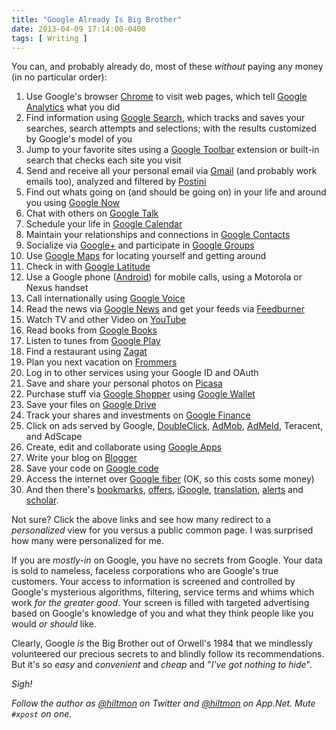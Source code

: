 ```yaml
---
title: "Google Already Is Big Brother"
date: 2013-04-09 17:14:00-0400
tags: [ Writing ]
---
```


You can, and probably already do, most of these *without* paying any money <span class="light">(in no particular order)</span>:

1. Use Google's browser [Chrome](https://www.google.com/intl/en/chrome/browser/) to visit web pages, which tell [Google Analytics](http://www.google.com/analytics/) what you did
2. Find information using [Google Search](http://www.google.com), which tracks and saves your searches, search attempts and selections; with the results customized by Google's model of you
3. Jump to your favorite sites using a [Google Toolbar](http://toolbar.google.com/intl/en/) extension or built-in search that checks each site you visit
4. Send and receive all your personal email via [Gmail](http://mail.google.com) (and probably work emails too), analyzed and filtered by [Postini](http://www.google.com/postini/)
5. Find out whats going on (and should be going on) in your life and around you using [Google Now](http://www.google.com/landing/now/)
6. Chat with others on [Google Talk](http://www.google.com/talk/)
7. Schedule your life in [Google Calendar](https://www.google.com/calendar)
8. Maintain your relationships and connections in [Google Contacts](http://www.google.com/contacts/)
9. Socialize via [Google+](https://plus.google.com/) and participate in [Google Groups](http://groups.google.com)
10. Use [Google Maps](http://maps.google.com) for locating yourself and getting around
11. Check in with [Google Latitude](http://www.google.com/latitude?hl=en)
12. Use a Google phone ([Android](http://www.android.com)) for mobile calls, using a Motorola or Nexus handset
13. Call internationally using [Google Voice](http://voice.google.com/)
14. Read the news via [Google News](http://news.google.com/nwshp?hl=en) and get your feeds via [Feedburner](http://feedburner.google.com)
15. Watch TV and other Video on [YouTube](http://www.youtube.com/)
16. Read books from [Google Books](http://books.google.com/books?hl=en)
17. Listen to tunes from [Google Play](http://play.google.com/)
18. Find a restaurant using [Zagat](http://www.zagat.com)
19. Plan you next vacation on [Frommers](http://www.frommers.com)
20. Log in to other services using your Google ID and OAuth
21. Save and share your personal photos on [Picasa](http://picasa.google.com/)
22. Purchase stuff via [Google Shopper](http://www.google.com/products) using [Google Wallet](http://www.google.com/wallet/)
23. Save your files on [Google Drive](http://drive.google.com/)
24. Track your shares and investments on [Google Finance](http://www.google.com/finance)
25. Click on ads served by Google, [DoubleClick](http://www.google.com/doubleclick/), [AdMob](http://www.google.com/ads/admob/), [AdMeld](http://www.admeld.com), Teracent, and AdScape
26. Create, edit and collaborate using [Google Apps](http://www.google.com/apps/index1.html)
27. Write your blog on [Blogger](http://www.blogger.com/start?hl=en)
28. Save your code on [Google code](http://code.google.com/intl/en/)
29. Access the internet over [Google fiber](https://fiber.google.com/about/) <span class="light">(OK, so this costs some money)</span>
30. And then there's [bookmarks](http://www.google.com/bookmarks/), [offers](http://www.google.com/offers?utm_source=xsell&utm_medium=el&utm_campaign=moreproducts), [iGoogle](http://www.google.com/ig?hl=en&source=mpes), [translation](http://translate.google.com/?hl=en), [alerts](http://www.google.com/alerts?hl=en) and [scholar](http://www.google.com/schhp?hl=en).

Not sure? Click the above links and see how many redirect to a *personalized* view for you versus a public common page.  <span class="light">I was surprised how many were personalized for me.</span>

If you are *mostly-in* on Google, you have no secrets from Google. Your data is sold to nameless, faceless corporations who are Google's true customers. Your access to information is screened and controlled by Google's mysterious algorithms, filtering, service terms and whims which work *for the greater good*. Your screen is filled with targeted advertising based on Google's knowledge of you and what they think people like you would *or should* like.

Clearly, Google *is* the Big Brother out of Orwell's 1984 that we mindlessly volunteered our precious secrets to and blindly follow its recommendations. But it's so *easy* and *convenient* and *cheap* and "*I've got nothing to hide*".

*Sigh!*

*Follow the author as [@hiltmon](https://twitter.com/hiltmon) on Twitter and [@hiltmon](http://alpha.app.net/hiltmon) on App.Net. Mute `#xpost` on one.*

